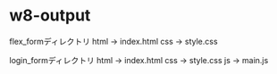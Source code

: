 # w8-output
flex_formディレクトリ
html → index.html
css → style.css

login_formディレクトリ
html → index.html
css → style.css
js → main.js